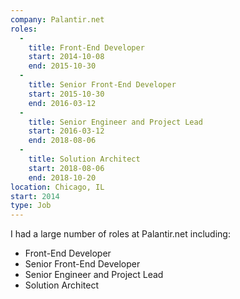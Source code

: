 ```yaml
---
company: Palantir.net
roles: 
  - 
    title: Front-End Developer
    start: 2014-10-08
    end: 2015-10-30
  - 
    title: Senior Front-End Developer
    start: 2015-10-30
    end: 2016-03-12
  - 
    title: Senior Engineer and Project Lead
    start: 2016-03-12
    end: 2018-08-06
  - 
    title: Solution Architect
    start: 2018-08-06
    end: 2018-10-20
location: Chicago, IL
start: 2014
type: Job
---
```


I had a large number of roles at Palantir.net including:
* Front-End Developer
* Senior Front-End Developer
* Senior Engineer and Project Lead
* Solution Architect
